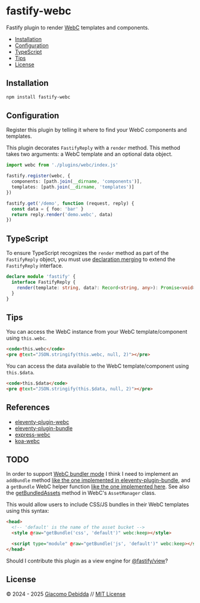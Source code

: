 # fastify-webc

Fastify plugin to render [WebC](https://github.com/11ty/webc/) templates and components.

- [Installation](#installation)
- [Configuration](#configuration)
- [TypeScript](#typescript)
- [Tips](#tips)
- [License](#license)

## Installation

```sh
npm install fastify-webc
```

## Configuration

Register this plugin by telling it where to find your WebC components and templates.

This plugin decorates `FastifyReply` with a `render` method. This method takes two arguments: a WebC template and an optional data object.

```ts
import webc from './plugins/webc/index.js'

fastify.register(webc, {
  components: [path.join(__dirname, 'components')],
  templates: [path.join(__dirname, 'templates')]
})

fastify.get('/demo', function (request, reply) {
  const data = { foo: 'bar' }
  return reply.render('demo.webc', data)
})
```

## TypeScript

To ensure TypeScript recognizes the `render` method as part of the `FastifyReply` object, you must use [declaration merging](https://www.typescriptlang.org/docs/handbook/declaration-merging.html) to extend the `FastifyReply` interface.

```ts
declare module 'fastify' {
  interface FastifyReply {
    render(template: string, data?: Record<string, any>): Promise<void>
  }
}
```

## Tips

You can access the WebC instance from your WebC template/component using `this.webc`.

```html
<code>this.webc</code>
<pre @text="JSON.stringify(this.webc, null, 2)"></pre>
```

You can access the data available to the WebC template/component using `this.$data`.

```html
<code>this.$data</code>
<pre @text="JSON.stringify(this.$data, null, 2)"></pre>
```

## References

- [eleventy-plugin-webc](https://github.com/11ty/eleventy-plugin-webc/)
- [eleventy-plugin-bundle](https://github.com/11ty/eleventy-plugin-bundle/)
- [express-webc](https://github.com/NickColley/express-webc)
- [koa-webc](https://github.com/sombriks/koa-webc/)

## TODO

In order to support [WebC bundler mode](https://www.11ty.dev/docs/languages/webc/#css-and-js-bundler-mode) I think I need to implement an `addBundle` method [like the one implemented in eleventy-plugin-bundle](https://github.com/11ty/eleventy-plugin-bundle/blob/f4b2ecf2d12e5b246eb69de12b83ac7e30003642/src/eleventy.bundleManagers.js#L16), and a `getBundle` WebC helper function [like the one implemented here](https://github.com/11ty/eleventy-plugin-bundle/blob/f4b2ecf2d12e5b246eb69de12b83ac7e30003642/src/eleventy.shortcodes.js#L27). See also the [getBundledAssets](https://github.com/11ty/webc/blob/a2f548c23490929aa8c9cd25159549eba3e869c7/src/assetManager.js#L29) method in WebC's `AssetManager` class.

This would allow users to include CSS/JS bundles in their WebC templates using this syntax:

```html
<head>
  <!-- 'default' is the name of the asset bucket -->
  <style @raw="getBundle('css', 'default')" webc:keep></style>

  <script type="module" @raw="getBundle('js', 'default')" webc:keep></script>
</head>
```

Should I contribute this plugin as a view engine for [@fastify/view](https://github.com/fastify/point-of-view/)?

## License

&copy; 2024 - 2025 [Giacomo Debidda](https://www.giacomodebidda.com/) // [MIT License](https://spdx.org/licenses/MIT.html)
